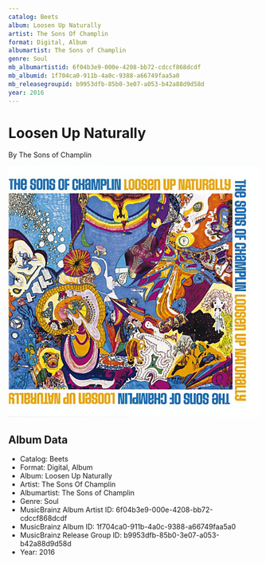 ```yaml
---
catalog: Beets
album: Loosen Up Naturally
artist: The Sons Of Champlin
format: Digital, Album
albumartist: The Sons of Champlin
genre: Soul
mb_albumartistid: 6f04b3e9-000e-4208-bb72-cdccf868dcdf
mb_albumid: 1f704ca0-911b-4a0c-9388-a66749faa5a0
mb_releasegroupid: b9953dfb-85b0-3e07-a053-b42a88d9d58d
year: 2016
---
```


# Loosen Up Naturally

By The Sons of Champlin

![](../../assets/beetscovers/The_Sons_Of_Champlin-Loosen_Up_Naturally.jpg)

## Album Data

- Catalog: Beets
- Format: Digital, Album
- Album: Loosen Up Naturally
- Artist: The Sons Of Champlin
- Albumartist: The Sons of Champlin
- Genre: Soul
- MusicBrainz Album Artist ID: 6f04b3e9-000e-4208-bb72-cdccf868dcdf
- MusicBrainz Album ID: 1f704ca0-911b-4a0c-9388-a66749faa5a0
- MusicBrainz Release Group ID: b9953dfb-85b0-3e07-a053-b42a88d9d58d
- Year: 2016

